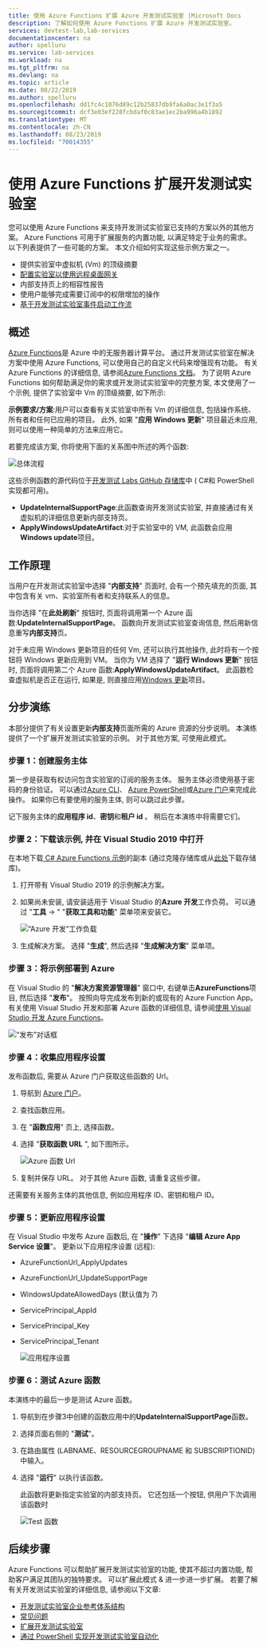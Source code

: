 ```yaml
---
title: 使用 Azure Functions 扩展 Azure 开发测试实验室 |Microsoft Docs
description: 了解如何使用 Azure Functions 扩展 Azure 开发测试实验室。
services: devtest-lab,lab-services
documentationcenter: na
author: spelluru
ms.service: lab-services
ms.workload: na
ms.tgt_pltfrm: na
ms.devlang: na
ms.topic: article
ms.date: 08/22/2019
ms.author: spelluru
ms.openlocfilehash: dd1fc4c1076d89c12b25837db9fa6a0ac3e1f3a5
ms.sourcegitcommit: dcf3e03ef228fcbdaf0c83ae1ec2ba996a4b1892
ms.translationtype: MT
ms.contentlocale: zh-CN
ms.lasthandoff: 08/23/2019
ms.locfileid: "70014355"
---
```

# <a name="use-azure-functions-to-extend-devtest-labs"></a>使用 Azure Functions 扩展开发测试实验室
您可以使用 Azure Functions 来支持开发测试实验室已支持的方案以外的其他方案。 Azure Functions 可用于扩展服务的内置功能, 以满足特定于业务的需求。 以下列表提供了一些可能的方案。 本文介绍如何实现这些示例方案之一。

- 提供实验室中虚拟机 (Vm) 的顶级摘要
- [配置实验室以使用远程桌面网关](configure-lab-remote-desktop-gateway.md)
- 内部支持页上的相容性报告
- 使用户能够完成需要订阅中的权限增加的操作
- [基于开发测试实验室事件启动工作流](https://github.com/RogerBestMsft/DTL-SecureArtifactData)

## <a name="overview"></a>概述
[Azure Functions](../azure-functions/functions-overview.md)是 Azure 中的无服务器计算平台。 通过开发测试实验室在解决方案中使用 Azure Functions, 可以使用自己的自定义代码来增强现有功能。 有关 Azure Functions 的详细信息, 请参阅[Azure Functions 文档](../azure-functions/functions-overview.md)。 为了说明 Azure Functions 如何帮助满足你的需求或开发测试实验室中的完整方案, 本文使用了一个示例, 提供了实验室中 Vm 的顶级摘要, 如下所示:

**示例要求/方案**:用户可以查看有关实验室中所有 Vm 的详细信息, 包括操作系统、所有者和任何已应用的项目。  此外, 如果 "**应用 Windows 更新**" 项目最近未应用, 则可以使用一种简单的方法来应用它。

若要完成该方案, 你将使用下面的关系图中所述的两个函数:  

![总体流程](./media/extend-devtest-labs-azure-functions/flow.png)

这些示例函数的源代码位于[开发测试 Labs GitHub 存储库](https://github.com/Azure/azure-devtestlab/tree/master/samples/DevTestLabs/AzureFunctions)中 ( C#和 PowerShell 实现都可用)。

- **UpdateInternalSupportPage**:此函数查询开发测试实验室, 并直接通过有关虚拟机的详细信息更新内部支持页。
- **ApplyWindowsUpdateArtifact**:对于实验室中的 VM, 此函数会应用**Windows update**项目。

## <a name="how-it-works"></a>工作原理
当用户在开发测试实验室中选择 "**内部支持**" 页面时, 会有一个预先填充的页面, 其中包含有关 vm、实验室所有者和支持联系人的信息。  

当你选择 "在**此处刷新**" 按钮时, 页面将调用第一个 Azure 函数:**UpdateInternalSupportPage**。 函数向开发测试实验室查询信息, 然后用新信息重写**内部支持**页。

对于未应用 Windows 更新项目的任何 Vm, 还可以执行其他操作, 此时将有一个按钮将 Windows 更新应用到 VM。 当你为 VM 选择了 "**运行 Windows 更新**" 按钮时, 页面将调用第二个 Azure 函数:**ApplyWindowsUpdateArtifact**。 此函数检查虚拟机是否正在运行, 如果是, 则直接应用[Windows 更新](https://github.com/Azure/azure-devtestlab/tree/master/Artifacts/windows-install-windows-updates)项目。

## <a name="step-by-step-walkthrough"></a>分步演练
本部分提供了有关设置更新**内部支持**页面所需的 Azure 资源的分步说明。 本演练提供了一个扩展开发测试实验室的示例。 对于其他方案, 可使用此模式。

### <a name="step-1-create-a-service-principal"></a>步骤 1：创建服务主体 
第一步是获取有权访问包含实验室的订阅的服务主体。 服务主体必须使用基于密码的身份验证。 可以通过[Azure CLI](/cli/azure/create-an-azure-service-principal-azure-cli?view=azure-cli-latest)、 [Azure PowerShell](/powershell/azure/create-azure-service-principal-azureps?view=azps-2.5.0)或[Azure 门户](../active-directory/develop/howto-create-service-principal-portal.md)来完成此操作。 如果你已有要使用的服务主体, 则可以跳过此步骤。

记下服务主体的**应用程序 id**、**密钥**和**租户 id** 。 稍后在本演练中将需要它们。 

### <a name="step-2-download-the-sample-and-open-in-visual-studio-2019"></a>步骤 2：下载该示例, 并在 Visual Studio 2019 中打开
在本地下载[ C# Azure Functions 示例](https://github.com/Azure/azure-devtestlab/tree/master/samples/DevTestLabs/AzureFunctions/CSharp)的副本 (通过克隆存储库或从[此处](https://github.com/Azure/azure-devtestlab/archive/master.zip)下载存储库)。  

1. 打开带有 Visual Studio 2019 的示例解决方案。  
1. 如果尚未安装, 请安装适用于 Visual Studio 的**Azure 开发**工作负荷。 可以通过 "**工具** -> " "**获取工具和功能**" 菜单项来安装它。

    ![“Azure 开发”工作负载](./media/extend-devtest-labs-azure-functions/azure-development-workload-vs.png)
1. 生成解决方案。 选择 "**生成**", 然后选择 "**生成解决方案**" 菜单项。

### <a name="step-3-deploy-the-sample-to-azure"></a>步骤 3：将示例部署到 Azure
在 Visual Studio 的 "**解决方案资源管理器**" 窗口中, 右键单击**AzureFunctions**项目, 然后选择 "**发布**"。 按照向导完成发布到新的或现有的 Azure Function App。 有关使用 Visual Studio 开发和部署 Azure 函数的详细信息, 请参阅[使用 Visual Studio 开发 Azure Functions](../azure-functions/functions-develop-vs.md)。

![“发布”对话框](./media/extend-devtest-labs-azure-functions/publish-dialog.png)


### <a name="step-4--gather-application-settings"></a>步骤 4：收集应用程序设置
发布函数后, 需要从 Azure 门户获取这些函数的 Url。 

1. 导航到 [Azure 门户](https://portal.azure.com)。 
1. 查找函数应用。
1. 在 "**函数应用**" 页上, 选择函数。 
1. 选择 "**获取函数 URL** ", 如下图所示。 

    ![Azure 函数 Url](./media/extend-devtest-labs-azure-functions/function-url.png)
4. 复制并保存 URL。 对于其他 Azure 函数, 请重复这些步骤。 

还需要有关服务主体的其他信息, 例如应用程序 ID、密钥和租户 ID。


### <a name="step-5--update-application-settings"></a>步骤 5：更新应用程序设置
在 Visual Studio 中发布 Azure 函数后, 在 "**操作**" 下选择 "**编辑 Azure App Service 设置**"。 更新以下应用程序设置 (远程):

- AzureFunctionUrl_ApplyUpdates
- AzureFunctionUrl_UpdateSupportPage
- WindowsUpdateAllowedDays (默认值为 7)
- ServicePrincipal_AppId
- ServicePrincipal_Key
- ServicePrincipal_Tenant

    ![应用程序设置](./media/extend-devtest-labs-azure-functions/application-settings.png)

### <a name="step-6-test-the-azure-function"></a>步骤 6：测试 Azure 函数
本演练中的最后一步是测试 Azure 函数。  

1. 导航到在步骤3中创建的函数应用中的**UpdateInternalSupportPage**函数。 
1. 选择页面右侧的 "**测试**"。 
1. 在路由属性 (LABNAME、RESOURCEGROUPNAME 和 SUBSCRIPTIONID) 中输入。
1. 选择 "**运行**" 以执行该函数。  

    此函数将更新指定实验室的内部支持页。 它还包括一个按钮, 供用户下次调用该函数时

    ![Test 函数](./media/extend-devtest-labs-azure-functions/test-function.png)

## <a name="next-steps"></a>后续步骤
Azure Functions 可以帮助扩展开发测试实验室的功能, 使其不超过内置功能, 帮助客户满足其团队的独特要求。 可以扩展此模式 & 进一步进一步扩展。  若要了解有关开发测试实验室的详细信息, 请参阅以下文章: 

- [开发测试实验室企业参考体系结构](devtest-lab-reference-architecture.md)
- [常见问题](devtest-lab-faq.md)
- [扩展开发测试实验室](devtest-lab-guidance-scale.md)
- [通过 PowerShell 实现开发测试实验室自动化](https://github.com/Azure/azure-devtestlab/tree/master/samples/DevTestLabs/Modules/Library/Tests)








